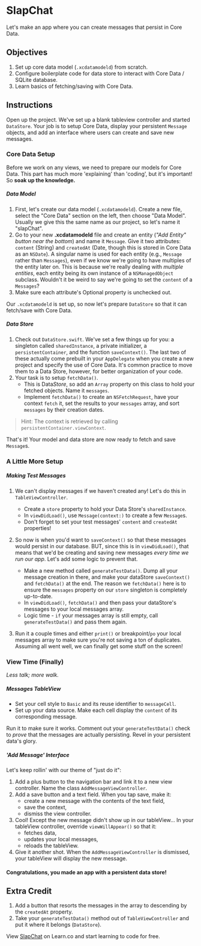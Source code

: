# SlapChat

Let's make an app where you can create messages that persist in Core Data.

## Objectives

1. Set up core data model (`.xcdatamodeld`) from scratch.
2. Configure boilerplate code for data store to interact with Core Data / SQLite database.
3. Learn basics of fetching/saving with Core Data.

## Instructions

Open up the project. We've set up a blank tableview controller and started `DataStore`. Your job is to setup Core Data, display your persistent `Message` objects, and add an interface where users can create and save new messages.

### Core Data Setup

Before we work on any views, we need to prepare our models for Core Data. This part has much more 'explaining' than 'coding', but it's important! So **soak up the knowledge.**

##### Data Model

1. First, let's create our data model (`.xcdatamodeld`). Create a new file, select the "Core Data" section on the left, then choose "Data Model". Usually we give this the same name as our project, so let's name it "slapChat".
2. Go to your new **.xcdatamodeld** file and create an entity (*"Add Entity" button near the bottom*) and name it `Message`. Give it two attributes: `content` (String) and `createdAt` (Date, though this is stored in Core Data as an `NSDate`). A singular name is used for each entity (e.g., `Message` rather than `Messages`), even if we know we're going to have multiples of the entity later on. This is because we're really dealing with *multiple entities*, each entity being its own instance of a `NSManagedObject` subclass. Wouldn't it be weird to say we're going to set the `content` of a `Messages`?
3. Make sure each attribute's Optional property is unchecked out.

Our `.xcdatamodeld` is set up, so now let's prepare `DataStore` so that it can fetch/save with Core Data. 

##### Data Store

1. Check out `DataStore.swift`. We've set a few things up for you: a singleton called `sharedInstance`, a private initializer, a `persistentContainer`, and the function `saveContext()`. The last two of these actually come prebuilt in your `AppDelegate` when you create a new project and specify the use of Core Data. It's common practice to move them to a Data Store, however, for better organization of your code.
2. Your task is to setup `fetchData()`.
   - This is Data*Store*, so add an `Array` property on this class to hold your fetched objects. Name it `messages`.
   - Implement `fetchData()` to create an `NSFetchRequest`, have your context `fetch` it, set the results to your `messages` array, and sort `messages` by their creation dates.

> Hint: The context is retrieved by calling `persistentContainer.viewContext`.
 
That's it! Your model and data store are now ready to fetch and save `Message`s.

### A Little More Setup

##### Making Test Messages

1. We can't display messages if we haven't created any! Let's do this in `TableViewController`.   
	- Create a `store` property to hold your Data Store's `sharedInstance`. 
	- In `viewDidLoad()`, use `Message(context:)` to create a few `Message`s.
	- Don't forget to set your test messages' `content` and `createdAt` properties!
2. So now is when you'd want to `saveContext()` so that these messages would persist in our database. BUT, since this is in `viewDidLoad()`, that means that we'd be creating and saving new messages *every time we run our app*. Let's add some logic to prevent that.
    - Make a new method called `generateTestData()`. Dump all your message creation in there, and make your dataStore `saveContext()` and `fetchData()` at the end. The reason we `fetchData()` here is to ensure the `messages` property on our `store` singleton is completely up-to-date.
    - In `viewDidLoad()`, `fetchData()` and then pass your dataStore's messages to your local messages array.
    - Logic time - `if`  your messages array is still empty, call `generateTestData()` and pass them again.

3. Run it a couple times and either `print()` or breakpoint/`po` your local messages array to make sure you're not saving a ton of duplicates. Assuming all went well, we can finally get some stuff on the screen!

### View Time (Finally)
*Less talk; more walk.*

##### Messages TableView
- Set your cell style to `Basic` and its reuse identifier to `messageCell`.
- Set up your data source. Make each cell display the `content` of its corresponding message.

Run it to make sure it works. Comment out your `generateTestData()` check to *prove* that the messages are actually persisting. Revel in your persistent data's glory. 

##### 'Add Message' Interface

Let's keep rollin' with our theme of "just do it":

  1. Add a plus button to the navigation bar and link it to a new view controller. Name the class `AddMessageViewController`.
  2. Add a save button and a text field. When you tap save, make it:
     -  create a new message with the contents of the text field,
     -  save the context,
     -  dismiss the view controller.
  3. Cool! Except the new message didn't show up in our tableView... In your tableView controller, override `viewWillAppear()` so that it:     
     - fetches data, 
     - updates your local messages, 
     - reloads the tableView.   
  4. Give it another shot. When the `AddMessageViewController` is dismissed, your tableView will display the new message.

#### Congratulations, you made an app with a persistent data store!

## Extra Credit

  1. Add a button that resorts the messages in the array to descending by the `createdAt` property.
  2. Take your `generateTestData()` method out of `TableViewController` and put it where it belongs (`DataStore`).

<p data-visibility='hidden'>View <a href='https://learn.co/lessons/swift-slapchat-lab' title='SlapChat'>SlapChat</a> on Learn.co and start learning to code for free.</p>
